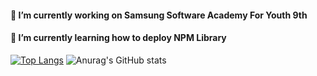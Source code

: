 #### 🔭 I’m currently working on Samsung Software Academy For Youth 9th
#### 🌱 I’m currently learning how to deploy NPM Library

[![Top Langs](https://github-readme-stats.vercel.app/api/top-langs/?username=Jeongseulho&layout=compact)](https://github.com/delay-100/github-readme-stats)
![Anurag's GitHub stats](https://github-readme-stats.vercel.app/api?username=Jeongseulho&show_icons=true&theme=radical)
